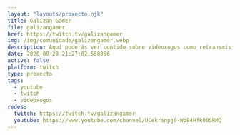 ```yaml
---
layout: "layouts/proxecto.njk"
title: Galizan Gamer
file: galizangamer
href: https://twitch.tv/galizangamer
img: /img/comunidade/galizangamer.webp
description: Aquí poderás ver contido sobre videoxogos como retransmisións de conferencias, directos grupais como as Pochonovas ou partidas soltas dalgún de nos. Os 4 integrantes somos Dinav, Fedello, Mosynho e Antón.
date: 2020-09-28 21:27:02.558366
active: false
platform: twitch
type: proxecto
tags:
  - youtube
  - twitch
  - videoxogos
redes:
  twitch: https://twitch.tv/galizangamer
  youtube: https://www.youtube.com/channel/UCekrsnpj0-Wp84Hfk00SRMQ
---
```


